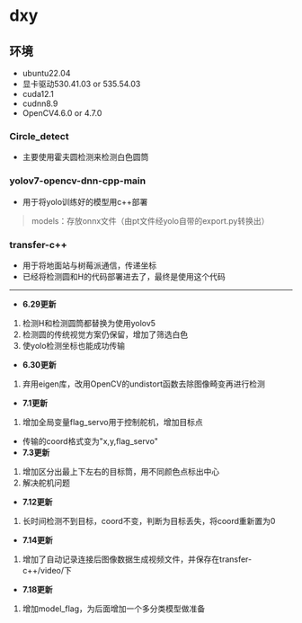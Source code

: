 # dxy

## **环境** <br>
+ ubuntu22.04 <br>
+ 显卡驱动530.41.03 or 535.54.03 <br>
+ cuda12.1 <br>
+ cudnn8.9 <br>
+ OpenCV4.6.0 or 4.7.0<br>

### **Circle_detect** <br>
+ 主要使用霍夫圆检测来检测白色圆筒 <br>

### **yolov7-opencv-dnn-cpp-main** <br>
+ 用于将yolo训练好的模型用c++部署  <br>
> models：存放onnx文件（由pt文件经yolo自带的export.py转换出）<br>

### **transfer-c++** <br>
+ 用于将地面站与树莓派通信，传递坐标  <br>
+ 已经将检测圆和H的代码部署进去了，最终是使用这个代码  <br>

---
+ **6.29更新**
1. 检测H和检测圆筒都替换为使用yolov5
2. 检测圆的传统视觉方案仍保留，增加了筛选白色
3. 使yolo检测坐标也能成功传输
+ **6.30更新**
1. 弃用eigen库，改用OpenCV的undistort函数去除图像畸变再进行检测
+ **7.1更新**
1. 增加全局变量flag_servo用于控制舵机，增加目标点
+ 传输的coord格式变为"x,y,flag_servo"
+ **7.3更新**
1. 增加区分出最上下左右的目标筒，用不同颜色点标出中心
2. 解决舵机问题
+ **7.12更新**
1. 长时间检测不到目标，coord不变，判断为目标丢失，将coord重新置为0
+ **7.14更新**
1. 增加了自动记录连接后图像数据生成视频文件，并保存在transfer-c++/video/下
+ **7.18更新**
1. 增加model_flag，为后面增加一个多分类模型做准备 